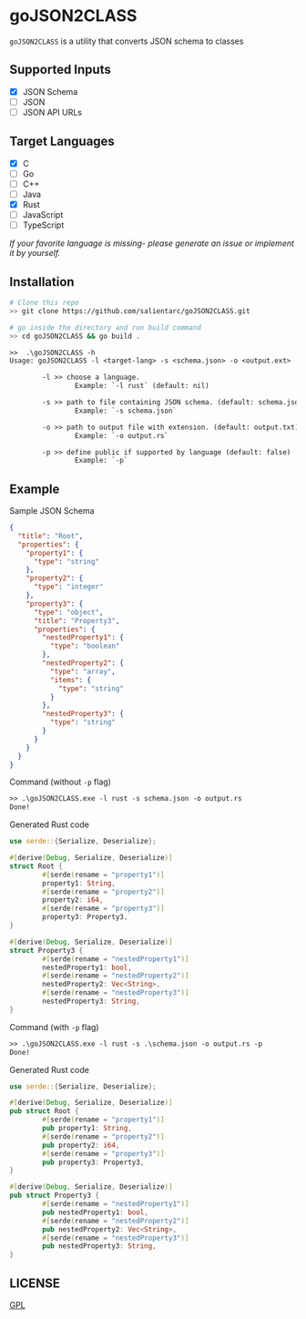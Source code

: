# goJSON2CLASS

`goJSON2CLASS` is a utility that converts JSON schema to classes

## Supported Inputs

- [x] JSON Schema
- [ ] JSON
- [ ] JSON API URLs

## Target Languages

- [x] C
- [ ] Go
- [ ] C++
- [ ] Java
- [x] Rust
- [ ] JavaScript
- [ ] TypeScript

_If your favorite language is missing- please generate an issue or implement it by yourself._

## Installation

```sh
# Clone this repo
>> git clone https://github.com/salientarc/goJSON2CLASS.git
```

```sh
# go inside the directory and run build command
>> cd goJSON2CLASS && go build .
```

```txt
>>  .\goJSON2CLASS -h
Usage: goJSON2CLASS -l <target-lang> -s <schema.json> -o <output.ext>

        -l >> choose a language.
                Example: `-l rust` (default: nil)

        -s >> path to file containing JSON schema. (default: schema.json)
                Example: `-s schema.json`

        -o >> path to output file with extension. (default: output.txt)
                Example: `-o output.rs`

        -p >> define public if supported by language (default: false)
                Example: `-p`
```

## Example

Sample JSON Schema

```json
{
  "title": "Root",
  "properties": {
    "property1": {
      "type": "string"
    },
    "property2": {
      "type": "integer"
    },
    "property3": {
      "type": "object",
      "title": "Property3",
      "properties": {
        "nestedProperty1": {
          "type": "boolean"
        },
        "nestedProperty2": {
          "type": "array",
          "items": {
            "type": "string"
          }
        },
        "nestedProperty3": {
          "type": "string"
        }
      }
    }
  }
}
```

Command (without `-p` flag)

```txt
>> .\goJSON2CLASS.exe -l rust -s schema.json -o output.rs
Done!
```

Generated Rust code

```rs
use serde::{Serialize, Deserialize};

#[derive(Debug, Serialize, Deserialize)]
struct Root {
        #[serde(rename = "property1")]
        property1: String,
        #[serde(rename = "property2")]
        property2: i64,
        #[serde(rename = "property3")]
        property3: Property3,
}

#[derive(Debug, Serialize, Deserialize)]
struct Property3 {
        #[serde(rename = "nestedProperty1")]
        nestedProperty1: bool,
        #[serde(rename = "nestedProperty2")]
        nestedProperty2: Vec<String>,
        #[serde(rename = "nestedProperty3")]
        nestedProperty3: String,
}
```

Command (with `-p` flag)

```txt
>> .\goJSON2CLASS.exe -l rust -s .\schema.json -o output.rs -p
Done!
```

Generated Rust code

```rs
use serde::{Serialize, Deserialize};

#[derive(Debug, Serialize, Deserialize)]
pub struct Root {
        #[serde(rename = "property1")]
        pub property1: String,
        #[serde(rename = "property2")]
        pub property2: i64,
        #[serde(rename = "property3")]
        pub property3: Property3,
}

#[derive(Debug, Serialize, Deserialize)]
pub struct Property3 {
        #[serde(rename = "nestedProperty1")]
        pub nestedProperty1: bool,
        #[serde(rename = "nestedProperty2")]
        pub nestedProperty2: Vec<String>,
        #[serde(rename = "nestedProperty3")]
        pub nestedProperty3: String,
}
```

## LICENSE

[GPL](./LICENSE)
